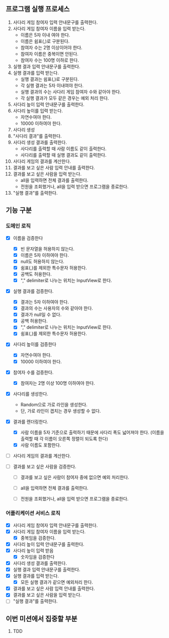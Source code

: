 ## 프로그램 실행 프로세스

1. 사다리 게임 참여자 입력 안내문구를 출력한다.
2. 사다리 게임 참여자 이름을 입력 받는다.
    - 이름은 5자 이내 여야 한다.
    - 이름은 쉼표(,)로 구분된다.
    - 참여자 수는 2명 이상이어야 한다.
    - 참여자 이름은 중복이면 안된다.
    - 참여자 수는 100명 이하로 한다.
3. 실행 결과 입력 안내문구를 출력한다.
4. 실행 결과를 입력 받는다.
    - 실행 결과는 쉼표(,)로 구분된다.
    - 각 실행 결과는 5자 이내여야 한다.
    - 실행 결과의 수는 사다리 게임 참여자 수와 같아야 한다.
    - 각 실행 결과가 모두 같은 경우는 예외 처리 한다.
5. 사다리 높이 입력 안내문구를 출력한다.
6. 사다리 높이를 입력 받는다.
    - 자연수여야 한다.
    - 10000 이하여야 한다.
7. 사다리 생성
8. "사다리 결과"를 출력한다.
9. 사다리 생성 결과를 출력한다.
    - 사다리를 출력할 때 사람 이름도 같이 출력한다.
    - 사다리를 출력할 때 실행 결과도 같이 출력한다.
10. 사다리 게임의 결과를 계산한다.
11. 결과를 보고 싶은 사람 입력 안내를 출력한다.
12. 결과를 보고 싶은 사람을 입력 받는다.
     - all을 입력하면 전체 결과를 출력한다.
     - 전원을 조회했거나, all을 입력 받으면 프로그램을 종료한다.
13. "실행 결과"를 출력한다.

## 기능 구분

### 도메인 로직

- [X] 이름을 검증한다
    - [X] 빈 문자열을 허용하지 않는다.
    - [X] 이름은 5자 이하여야 한다.
    - [X] null도 허용하지 않는다.
    - [X] 쉼표(,)를 제외한 특수문자 허용한다.
    - [X] 공백도 허용한다.
    - [X] "," delimiter로 나누는 위치는 InputView로 한다.

- [x] 실행 결과를 검증한다.
  - [x] 결과는 5자 이하여야 한다.
  - [x] 결과의 수는 사용자의 수와 같아야 한다.
  - [x] 결과가 null일 수 없다.
  - [x] 공백 허용한다.
  - [x] "," delimiter로 나누는 위치는 InputView로 한다.
  - [x] 쉼표(,)를 제외한 특수문자 허용한다.

- [x] 사다리 높이를 검증한다
    - [x] 자연수여야 한다.
    - [x] 10000 이하여야 한다.

- [x] 참여자 수를 검증한다.
    - [x] 참여자는 2명 이상 100명 이하여야 한다.

- [X] 사다리를 생성한다.
    - Random으로 가로 라인을 생성한다.
    - 단, 가로 라인이 겹치는 경우 생성할 수 없다.

- [X] 결과를 렌더링한다.
    - [X] 사람 이름을 5자 기준으로 출력하기 때문에 사다리 폭도 넓어져야 한다. (이름을 출력할 때 각 이름이 오른쪽 정렬이 되도록 한다)
    - [X] 사람 이름도 포함한다.

- [ ] 사다리 게임의 결과를 계산한다.

- [ ] 결과를 보고 싶은 사람을 검증한다.
  - [ ] 결과를 보고 싶은 사람이 참여자 중에 없으면 예외 처리한다.
  - [ ] all을 입력하면 전체 결과를 출력한다.
  - [ ] 전원을 조회했거나, all을 입력 받으면 프로그램을 종료한다.



### 어플리케이션 서비스 로직

- [x] 사다리 게임 참여자 입력 안내문구를 출력한다.
- [x] 사다리 게임 참여자 이름을 입력 받는다.
    - [x] 중복임을 검증한다.
- [x] 사다리 높이 입력 안내문구를 출력한다.
- [x] 사다리 높이 입력 받음
    - [x] 숫자임을 검증한다
- [x] 사다리 생성 결과를 출력한다.
- [x] 실행 결과 입력 안내문구를 출력한다.
- [x] 실행 결과를 입력 받는다.
  - [x] 모든 실행 결과가 같으면 예외처리 한다.
- [x] 결과를 보고 싶은 사람 입력 안내를 출력한다.
- [x] 결과를 보고 싶은 사람을 입력 받는다.
- [ ] "실행 결과"를 출력한다.

## 이번 미션에서 집중할 부분

1. TDD
